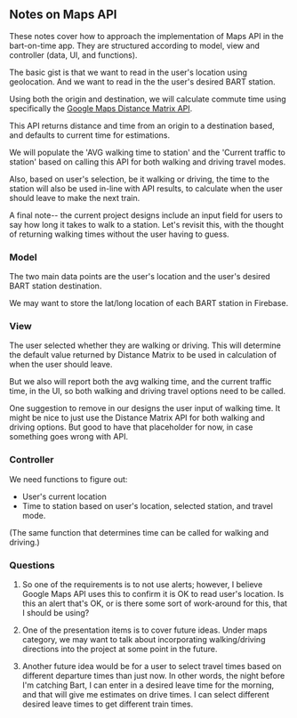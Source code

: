 ## Notes on Maps API
These notes cover how to approach the implementation of Maps API in the bart-on-time app. They are structured according to model, view and controller (data, UI, and functions).

The basic gist is that we want to read in the user's location using geolocation.
And we want to read in the the user's desired BART station.

Using both the origin and destination, we will calculate commute time using specifically the
[Google Maps Distance Matrix API](https://developers.google.com/maps/documentation/javascript/distancematrix).

This API returns distance and time from an origin to a destination based,
and defaults to current time for estimations.

We will populate the 'AVG walking time to station' and the 'Current traffic to station'
based on calling this API for both walking and driving travel modes.

Also, based on user's selection, be it walking or driving,
the time to the station will also be used in-line with API results,
to calculate when the user should leave to make the next train.

A final note-- the current project designs include an input field
for users to say how long it takes to walk to a station.
Let's revisit this, with the thought of returning walking times without the user having to guess.

### Model

The two main data points are the user's location and the user's desired BART station destination.

We may want to store the lat/long location of each BART station in Firebase.

### View

The user selected whether they are walking or driving.
This will determine the default value returned by Distance Matrix
to be used in calculation of when the user should leave.

But we also will report both the avg walking time,
and the current traffic time, in the UI, so both walking and driving travel options need to be called.

One suggestion to remove in our designs the user input of walking time.
It might be nice to just use the Distance Matrix API for both walking and driving options.
But good to have that placeholder for now, in case something goes wrong with API.

### Controller

We need functions to figure out:

* User's current location
* Time to station based on user's location, selected station, and travel mode.

(The same function that determines time can be called for walking and driving.)

### Questions

1. So one of the requirements is to not use alerts; however, I believe Google Maps API uses this to confirm it is OK to read user's location. Is this an alert that's OK, or is there some sort of work-around for this, that I should be using?

2. One of the presentation items is to cover future ideas. Under maps category, we may want to talk about incorporating walking/driving directions into the project at some point in the future.

3. Another future idea would be for a user to select travel times based on different departure times than just now. In other words, the night before I'm catching Bart, I can enter in a desired leave time for the morning, and that will give me estimates on drive times. I can select different desired leave times to get different train times.


